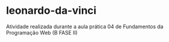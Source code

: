 # leonardo-da-vinci
Atividade realizada durante a aula prática 04 de Fundamentos da Programação Web (B FASE II)
